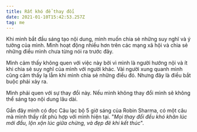 ```yaml
---
title: Rất khó để thay đổi
date: 2021-01-10T15:42:53.257Z
tag: me
---
```

Khi mình bắt đầu sáng tạo nội dung, mình muốn chia sẻ những suy nghĩ và ý tưởng của mình. Mình hoạt động nhiều hơn trên các mạng xã hội và chia sẻ những điều mình chưa từng nói ra trước đây. 

Mình cảm thấy không quen với việc này bởi vì mình là người hướng nội và ít khi chia sẻ suy nghĩ của mình với người khác. Vài người xung quanh mình cũng cảm thấy lạ lẫm khi mình chia sẻ những điều đó. Nhưng đây là điều bắt buộc phải xảy ra. 

Mình phải quen với sự thay đổi này. Nếu mình không thay đổi mình sẽ không thể sáng tạo nội dung lâu dài.

Gần đây mình có đọc Câu lạc bộ 5 giờ sáng của Robin Sharma, có một câu mà mình thấy rất phù hợp với mình hiện tại. "*Mọi thay đổi đều khó khăn lúc mới đầu, lộn xộn lúc giữa chừng, và đẹp đẽ khi kết thúc*".